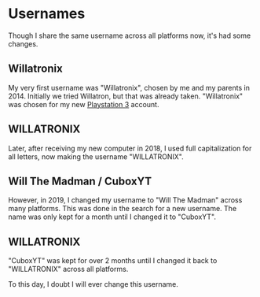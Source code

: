 # Usernames

Though I share the same username across all platforms now, it's had some changes.

## Willatronix

My very first username was "Willatronix", chosen by me and my parents in 2014. Initially we tried Willatron, but that was already taken. "Willatronix" was chosen for my new [Playstation 3](https://en.wikipedia.org/wiki/PlayStation_3) account.

## WILLATRONIX

Later, after receiving my new computer in 2018, I used full capitalization for all letters, now making the username "WILLATRONIX".

## Will The Madman / CuboxYT

However, in 2019, I changed my username to "Will The Madman" across many platforms. This was done in the search for a new username. The name was only kept for a month until I changed it to "CuboxYT". 

## WILLATRONIX

"CuboxYT" was kept for over 2 months until I changed it back to "WILLATRONIX" across all platforms.

To this day, I doubt I will ever change this username.